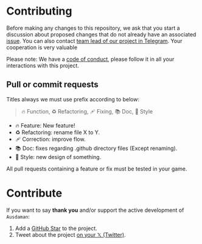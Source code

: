 # Contributing

Before making any changes to this repository, we ask that you start a discussion about proposed changes that do not already have an associated [issue](https://github.com/MSIborisyeltsin/Ausdaman/issues).
You can also contact [team lead of our project in Telegram](https://t.me/vietnamsurvivor).
Your cooperation is very valuable

Please note: We have a [code of conduct](https://github.com/MSIborisyeltsin/Ausdaman/blob/main/CODE_OF_CONDUCT.md), please follow it in all your interactions with this project.

## Pull or commit requests
Titles always we must use prefix according to below:

> 🔥 Function, ♻️ Refactoring, 🩹 Fixing, 📚 Doc, 🎨 Style
- 🔥 Feature: New feature!
- ♻️ Refactoring: rename file X to Y.
- 🩹 Correction: improve flow.
- 📚 Doc: fixes regarding .github directory files (Except renaming).
- 🎨 Style: new design of something.

All pull requests containing a feature or fix must be tested in your game.

# Contribute

If you want to say **thank you** and/or support the active development of `Ausdaman`:

1. Add a [GitHub Star](https://github.com/MSIborisyeltsin/Ausdaman/stargazers) to the project.
2. Tweet about the project [on your 𝕏 (Twitter)](https://x.com/intent/tweet?text=%F0%9F%94%A5%20Ausdaman%20%E2%80%94%20is%20a%20new%20mod%20for%20Skyrim%20with%20new%20plan%20of%20Oblivion%20https://github.com/MSIborisyeltsin/Ausdaman).
